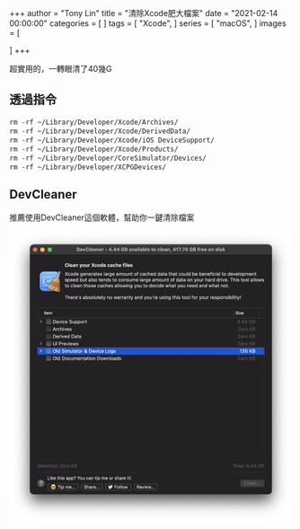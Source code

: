 +++
author = "Tony Lin"
title = "清除Xcode肥大檔案"
date = "2021-02-14 00:00:00"
categories = [
]
tags = [ 
  "Xcode", 
]
series = [
  "macOS",
]
images = [
  
]
+++

超實用的，一轉眼清了40幾G
<!--more-->

## 透過指令

```shell
rm -rf ~/Library/Developer/Xcode/Archives/
rm -rf ~/Library/Developer/Xcode/DerivedData/
rm -rf ~/Library/Developer/Xcode/iOS DeviceSupport/
rm -rf ~/Library/Developer/Xcode/Products/
rm -rf ~/Library/Developer/CoreSimulator/Devices/
rm -rf ~/Library/Developer/XCPGDevices/
```

## DevCleaner

推薦使用DevCleaner這個軟體，幫助你一鍵清除檔案

![image](/images/posts/macos_developer_cleaner_1.png)